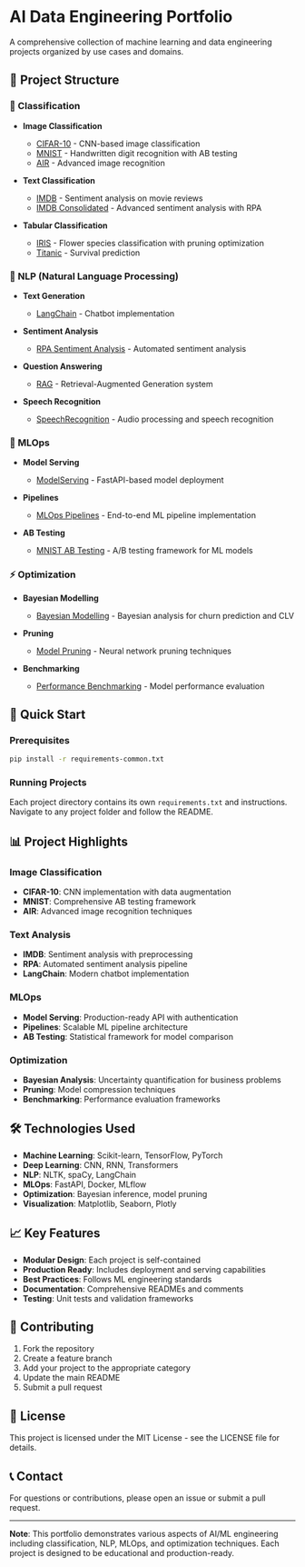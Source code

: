 # AI Data Engineering Portfolio

A comprehensive collection of machine learning and data engineering projects organized by use cases and domains.

## 📁 Project Structure

### 🎯 Classification
- **Image Classification**
  - [CIFAR-10](./Classification/Image_Classification/CIFAR-10/) - CNN-based image classification
  - [MNIST](./Classification/Image_Classification/MNIST/) - Handwritten digit recognition with AB testing
  - [AIR](./Classification/Image_Classification/AIR/) - Advanced image recognition

- **Text Classification**
  - [IMDB](./Classification/Text_Classification/IMDB/) - Sentiment analysis on movie reviews
  - [IMDB Consolidated](./Classification/Text_Classification/IMDB_Consolidated/) - Advanced sentiment analysis with RPA

- **Tabular Classification**
  - [IRIS](./Classification/Tabular_Classification/IRIS/) - Flower species classification with pruning optimization
  - [Titanic](./Classification/Tabular_Classification/Titanic/) - Survival prediction

### 🤖 NLP (Natural Language Processing)
- **Text Generation**
  - [LangChain](./NLP/Text_Generation/LangChain/) - Chatbot implementation

- **Sentiment Analysis**
  - [RPA Sentiment Analysis](./NLP/Sentiment_Analysis/RPA_Sentiment_Analysis/) - Automated sentiment analysis

- **Question Answering**
  - [RAG](./NLP/Question_Answering/RAG/) - Retrieval-Augmented Generation system

- **Speech Recognition**
  - [SpeechRecognition](./NLP/Speech_Recognition/) - Audio processing and speech recognition

### 🔧 MLOps
- **Model Serving**
  - [ModelServing](./MLOps/Model_Serving/) - FastAPI-based model deployment

- **Pipelines**
  - [MLOps Pipelines](./MLOps/Pipelines/) - End-to-end ML pipeline implementation

- **AB Testing**
  - [MNIST AB Testing](./MLOps/AB_Testing/MNIST_AB_Testing/) - A/B testing framework for ML models

### ⚡ Optimization
- **Bayesian Modelling**
  - [Bayesian Modelling](./Optimization/Bayesian_Modelling/) - Bayesian analysis for churn prediction and CLV

- **Pruning**
  - [Model Pruning](./Optimization/Pruning/) - Neural network pruning techniques

- **Benchmarking**
  - [Performance Benchmarking](./Optimization/Benchmarking/) - Model performance evaluation

## 🚀 Quick Start

### Prerequisites
```bash
pip install -r requirements-common.txt
```

### Running Projects
Each project directory contains its own `requirements.txt` and instructions. Navigate to any project folder and follow the README.

## 📊 Project Highlights

### Image Classification
- **CIFAR-10**: CNN implementation with data augmentation
- **MNIST**: Comprehensive AB testing framework
- **AIR**: Advanced image recognition techniques

### Text Analysis
- **IMDB**: Sentiment analysis with preprocessing
- **RPA**: Automated sentiment analysis pipeline
- **LangChain**: Modern chatbot implementation

### MLOps
- **Model Serving**: Production-ready API with authentication
- **Pipelines**: Scalable ML pipeline architecture
- **AB Testing**: Statistical framework for model comparison

### Optimization
- **Bayesian Analysis**: Uncertainty quantification for business problems
- **Pruning**: Model compression techniques
- **Benchmarking**: Performance evaluation frameworks

## 🛠️ Technologies Used

- **Machine Learning**: Scikit-learn, TensorFlow, PyTorch
- **Deep Learning**: CNN, RNN, Transformers
- **NLP**: NLTK, spaCy, LangChain
- **MLOps**: FastAPI, Docker, MLflow
- **Optimization**: Bayesian inference, model pruning
- **Visualization**: Matplotlib, Seaborn, Plotly

## 📈 Key Features

- **Modular Design**: Each project is self-contained
- **Production Ready**: Includes deployment and serving capabilities
- **Best Practices**: Follows ML engineering standards
- **Documentation**: Comprehensive READMEs and comments
- **Testing**: Unit tests and validation frameworks

## 🤝 Contributing

1. Fork the repository
2. Create a feature branch
3. Add your project to the appropriate category
4. Update the main README
5. Submit a pull request

## 📝 License

This project is licensed under the MIT License - see the LICENSE file for details.

## 📞 Contact

For questions or contributions, please open an issue or submit a pull request.

---

**Note**: This portfolio demonstrates various aspects of AI/ML engineering including classification, NLP, MLOps, and optimization techniques. Each project is designed to be educational and production-ready.

